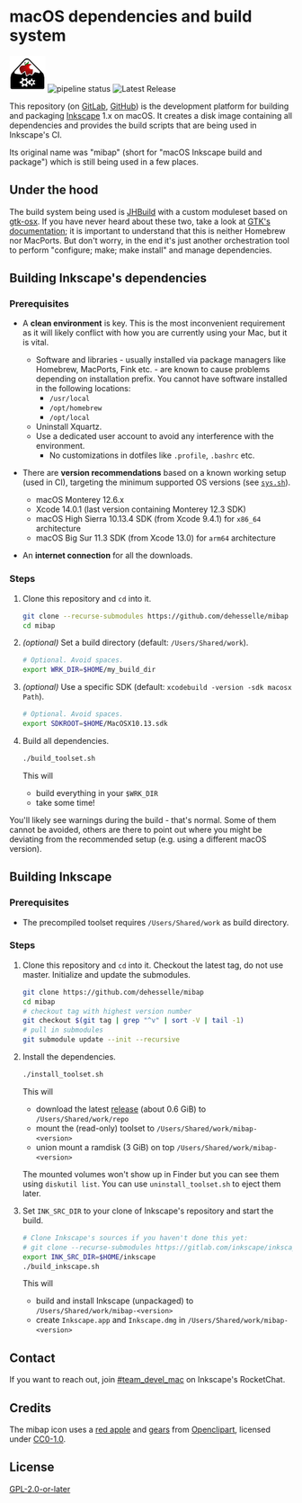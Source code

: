 # macOS dependencies and build system

![mibap_icon](./resources/mibap_icon.png)
![pipeline status](https://gitlab.com/inkscape/deps/macos/badges/master/pipeline.svg)
![Latest Release](https://gitlab.com/inkscape/deps/macos/-/badges/release.svg)

This repository (on [GitLab](https://gitlab.com/inkscape/deps/macos), [GitHub](https://github.com/dehesselle/mibap)) is the development platform for building and packaging [Inkscape](https://inkscape.org) 1.x on macOS. It creates a disk image containing all dependencies and provides the build scripts that are being used in Inkscape's CI.

Its original name was "mibap" (short for "macOS Inkscape build and package") which is still being used in a few places.

## Under the hood

The build system being used is [JHBuild](https://gitlab.gnome.org/GNOME/jhbuild) with a custom moduleset based on [gtk-osx](https://gitlab.gnome.org/GNOME/gtk-osx). If you have never heard about these two, take a look at [GTK's documentation](https://www.gtk.org/docs/installations/macos/); it is important to understand that this is neither Homebrew nor MacPorts. But don't worry, in the end it's just another orchestration tool to perform "configure; make; make install" and manage dependencies.

## Building Inkscape's dependencies

### Prerequisites

- A __clean environment__ is key. This is the most inconvenient requirement as it will likely conflict with how you are currently using your Mac, but it is vital.
  - Software and libraries - usually installed via package managers like Homebrew, MacPorts, Fink etc. - are known to cause problems depending on installation prefix. You cannot have software installed in the following locations:
    - `/usr/local`
    - `/opt/homebrew`
    - `/opt/local`
  - Uninstall Xquartz.
  - Use a dedicated user account to avoid any interference with the environment.
    - No customizations in dotfiles like `.profile`, `.bashrc` etc.

- There are __version recommendations__ based on a known working setup (used in CI), targeting the minimum supported OS versions (see [`sys.sh`](etc/jhb.conf.d/sys.sh)).
  - macOS Monterey 12.6.x
  - Xcode 14.0.1 (last version containing Monterey 12.3 SDK)
  - macOS High Sierra 10.13.4 SDK (from Xcode 9.4.1) for `x86_64` architecture
  - macOS Big Sur 11.3 SDK (from Xcode 13.0) for `arm64` architecture

- An __internet connection__ for all the downloads.

### Steps

1. Clone this repository and `cd` into it.

   ```bash
   git clone --recurse-submodules https://github.com/dehesselle/mibap
   cd mibap
   ```

1. _(optional)_ Set a build directory (default: `/Users/Shared/work`).

   ```bash
   # Optional. Avoid spaces.
   export WRK_DIR=$HOME/my_build_dir
   ```

1. _(optional)_ Use a specific SDK (default: `xcodebuild -version -sdk macosx Path`).

   ```bash
   # Optional. Avoid spaces.
   export SDKROOT=$HOME/MacOSX10.13.sdk
   ```

1. Build all dependencies.

   ```bash
   ./build_toolset.sh
   ```

   This will
   - build everything in your `$WRK_DIR`
   - take some time!

You'll likely see warnings during the build - that's normal. Some of them cannot be avoided, others are there to point out where you might be deviating from the recommended setup (e.g. using a different macOS version).

## Building Inkscape

<!-- markdownlint-disable MD024 -->
### Prerequisites
<!-- markdownlint-enable MD024 -->

- The precompiled toolset requires `/Users/Shared/work` as build directory.

<!-- markdownlint-disable MD024 -->
### Steps
<!-- markdownlint-enable MD024 -->

1. Clone this repository and `cd` into it. Checkout the latest tag, do not use master. Initialize and update the submodules.

   ```bash
   git clone https://github.com/dehesselle/mibap
   cd mibap
   # checkout tag with highest version number
   git checkout $(git tag | grep "^v" | sort -V | tail -1)
   # pull in submodules
   git submodule update --init --recursive
   ```

1. Install the dependencies.

   ```bash
   ./install_toolset.sh
   ```

   This will

   - download the latest [release](https://gitlab.com/inkscape/deps/macos/-/releases) (about 0.6 GiB) to `/Users/Shared/work/repo`
   - mount the (read-only) toolset to `/Users/Shared/work/mibap-<version>`
   - union mount a ramdisk (3 GiB) on top `/Users/Shared/work/mibap-<version>`

   The mounted volumes won't show up in Finder but you can see them using `diskutil list`. You can use `uninstall_toolset.sh` to eject them later.  

1. Set `INK_SRC_DIR` to your clone of Inkscape's repository and start the build.

   ```bash
   # Clone Inkscape's sources if you haven't done this yet:
   # git clone --recurse-submodules https://gitlab.com/inkscape/inkscape $HOME/inkscape
   export INK_SRC_DIR=$HOME/inkscape
   ./build_inkscape.sh
   ```

   This will
   - build and install Inkscape (unpackaged) to `/Users/Shared/work/mibap-<version>`
   - create `Inkscape.app` and `Inkscape.dmg` in `/Users/Shared/work/mibap-<version>`

## Contact

If you want to reach out, join [#team_devel_mac](https://chat.inkscape.org/channel/team_devel_mac) on Inkscape's RocketChat.

## Credits

The mibap icon uses a [red apple](https://openclipart.org/detail/190698/apple-with-bite) and [gears](https://openclipart.org/detail/176293/meshed-gears) from [Openclipart](https://openclipart.org), licensed under [CC0-1.0](https://spdx.org/licenses/CC0-1.0.html).

## License

[GPL-2.0-or-later](LICENSE)
